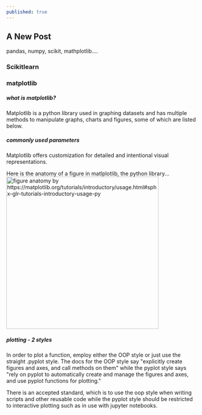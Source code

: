 ```yaml
---
published: true
---
```

## A New Post

pandas, numpy, scikit, mathplotlib....


### Scikitlearn

### matplotlib
##### what is matplotlib?
Matplotlib is a python library used in graphing datasets and has multiple methods to manipulate graphs, charts and figures, some of which are listed below.
##### commonly used parameters
Matplotlib offers customization for detailed and intentional visual representations. 


Here is the anatomy of a figure in matlplotlib, the python library...
<img src="{{ site.baseurl }}/images/anatomy.png" alt="figure anatomy by https://matplotlib.org/tutorials/introductory/usage.html#sphx-glr-tutorials-introductory-usage-py" style="width: 400px;"/>




##### plotting - 2 styles
In order to plot a function, employ either the OOP style or just use the straight .pyplot style. The docs for the OOP style say "explicitly create figures and axes, and call methods on them" while the pyplot style says "rely on pyplot to automatically create and manage the figures and axes, and use pyplot functions for plotting." 

There is an accepted standard, which is to use the oop style when writing scripts and other reusable code while the pyplot style should be restricted to interactive plotting such as in use with jupyter notebooks.
